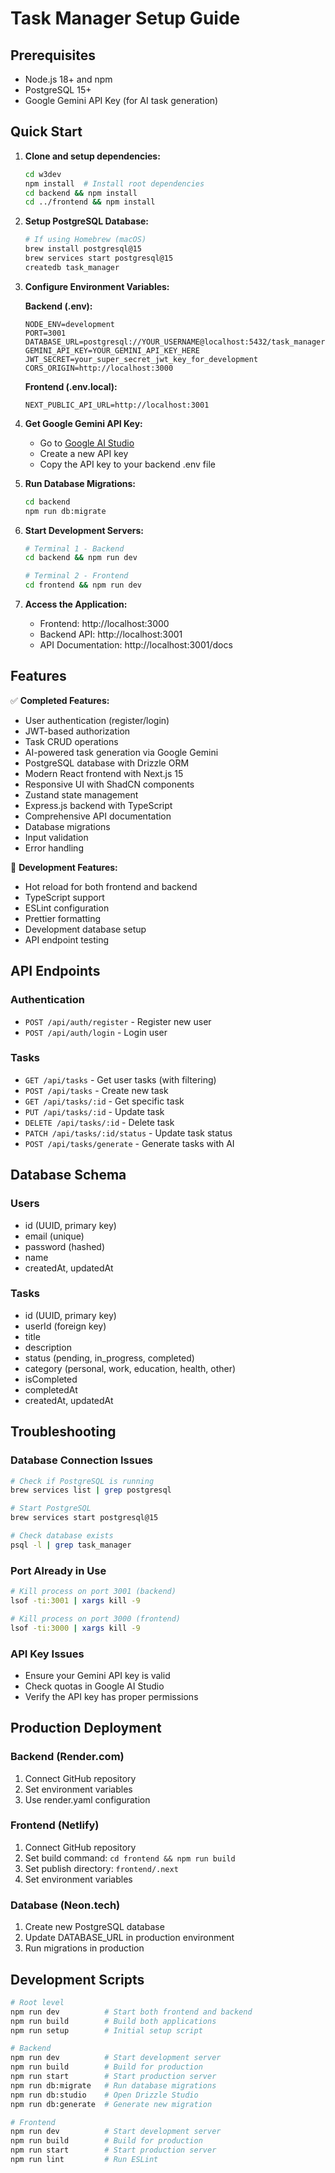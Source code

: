 # Task Manager Setup Guide

## Prerequisites

- Node.js 18+ and npm
- PostgreSQL 15+
- Google Gemini API Key (for AI task generation)

## Quick Start

1. **Clone and setup dependencies:**

   ```bash
   cd w3dev
   npm install  # Install root dependencies
   cd backend && npm install
   cd ../frontend && npm install
   ```

2. **Setup PostgreSQL Database:**

   ```bash
   # If using Homebrew (macOS)
   brew install postgresql@15
   brew services start postgresql@15
   createdb task_manager
   ```

3. **Configure Environment Variables:**

   **Backend (.env):**

   ```env
   NODE_ENV=development
   PORT=3001
   DATABASE_URL=postgresql://YOUR_USERNAME@localhost:5432/task_manager
   GEMINI_API_KEY=YOUR_GEMINI_API_KEY_HERE
   JWT_SECRET=your_super_secret_jwt_key_for_development
   CORS_ORIGIN=http://localhost:3000
   ```

   **Frontend (.env.local):**

   ```env
   NEXT_PUBLIC_API_URL=http://localhost:3001
   ```

4. **Get Google Gemini API Key:**

   - Go to [Google AI Studio](https://aistudio.google.com/)
   - Create a new API key
   - Copy the API key to your backend .env file

5. **Run Database Migrations:**

   ```bash
   cd backend
   npm run db:migrate
   ```

6. **Start Development Servers:**

   ```bash
   # Terminal 1 - Backend
   cd backend && npm run dev

   # Terminal 2 - Frontend
   cd frontend && npm run dev
   ```

7. **Access the Application:**
   - Frontend: http://localhost:3000
   - Backend API: http://localhost:3001
   - API Documentation: http://localhost:3001/docs

## Features

✅ **Completed Features:**

- User authentication (register/login)
- JWT-based authorization
- Task CRUD operations
- AI-powered task generation via Google Gemini
- PostgreSQL database with Drizzle ORM
- Modern React frontend with Next.js 15
- Responsive UI with ShadCN components
- Zustand state management
- Express.js backend with TypeScript
- Comprehensive API documentation
- Database migrations
- Input validation
- Error handling

🔧 **Development Features:**

- Hot reload for both frontend and backend
- TypeScript support
- ESLint configuration
- Prettier formatting
- Development database setup
- API endpoint testing

## API Endpoints

### Authentication

- `POST /api/auth/register` - Register new user
- `POST /api/auth/login` - Login user

### Tasks

- `GET /api/tasks` - Get user tasks (with filtering)
- `POST /api/tasks` - Create new task
- `GET /api/tasks/:id` - Get specific task
- `PUT /api/tasks/:id` - Update task
- `DELETE /api/tasks/:id` - Delete task
- `PATCH /api/tasks/:id/status` - Update task status
- `POST /api/tasks/generate` - Generate tasks with AI

## Database Schema

### Users

- id (UUID, primary key)
- email (unique)
- password (hashed)
- name
- createdAt, updatedAt

### Tasks

- id (UUID, primary key)
- userId (foreign key)
- title
- description
- status (pending, in_progress, completed)
- category (personal, work, education, health, other)
- isCompleted
- completedAt
- createdAt, updatedAt

## Troubleshooting

### Database Connection Issues

```bash
# Check if PostgreSQL is running
brew services list | grep postgresql

# Start PostgreSQL
brew services start postgresql@15

# Check database exists
psql -l | grep task_manager
```

### Port Already in Use

```bash
# Kill process on port 3001 (backend)
lsof -ti:3001 | xargs kill -9

# Kill process on port 3000 (frontend)
lsof -ti:3000 | xargs kill -9
```

### API Key Issues

- Ensure your Gemini API key is valid
- Check quotas in Google AI Studio
- Verify the API key has proper permissions

## Production Deployment

### Backend (Render.com)

1. Connect GitHub repository
2. Set environment variables
3. Use render.yaml configuration

### Frontend (Netlify)

1. Connect GitHub repository
2. Set build command: `cd frontend && npm run build`
3. Set publish directory: `frontend/.next`
4. Set environment variables

### Database (Neon.tech)

1. Create new PostgreSQL database
2. Update DATABASE_URL in production environment
3. Run migrations in production

## Development Scripts

```bash
# Root level
npm run dev          # Start both frontend and backend
npm run build        # Build both applications
npm run setup        # Initial setup script

# Backend
npm run dev          # Start development server
npm run build        # Build for production
npm run start        # Start production server
npm run db:migrate   # Run database migrations
npm run db:studio    # Open Drizzle Studio
npm run db:generate  # Generate new migration

# Frontend
npm run dev          # Start development server
npm run build        # Build for production
npm run start        # Start production server
npm run lint         # Run ESLint
```
